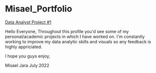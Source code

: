 # Misael_Portfolio

[Data Analyst Project #1](https://github.com/misaelanton/Misael_Portfolio/blob/main/Annual%20Car%20Sales%20at%20Mexico%202021.ipynb)


Hello Everyone, 
Throughout this profile you'd see some of my personal/academic projects in which I have worked on. 
I'm constantly working to improve my data analytic skills and visuals so any feedback is highly appriciated. 

I hope you guys enjoy,

Misael Jara
July 2022
